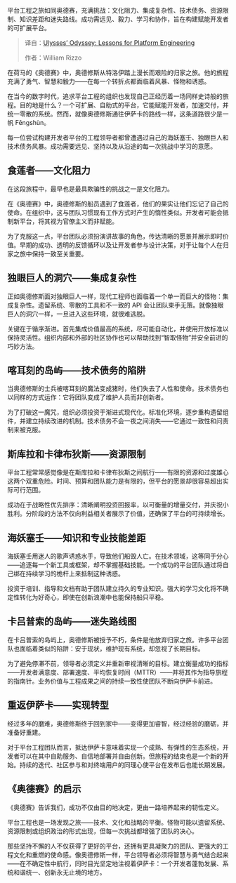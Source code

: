 <!--
title: 平台工程的史诗征途：奥德赛的智慧启示
cover: https://cdn.thenewstack.io/media/2025/10/ba24e735-odyssey1.jpg
summary: 平台工程之旅如同奥德赛，充满挑战：文化阻力、集成复杂性、技术债务、资源限制、知识差距和迷失路线。成功需远见、毅力、学习和协作，旨在构建赋能开发者的可扩展平台。
-->

平台工程之旅如同奥德赛，充满挑战：文化阻力、集成复杂性、技术债务、资源限制、知识差距和迷失路线。成功需远见、毅力、学习和协作，旨在构建赋能开发者的可扩展平台。

> 译自：[Ulysses’ Odyssey: Lessons for Platform Engineering](https://thenewstack.io/ulysses-odyssey-lessons-for-platform-engineering/)
> 
> 作者：William Rizzo

在荷马的《奥德赛》中，奥德修斯从特洛伊踏上漫长而艰险的归家之旅。他的旅程充满了勇气、智慧和毅力——在每一个转折点都面临着风暴、怪物和诱惑。

在当今的数字时代，追求平台工程的组织也发现自己正经历着一场同样史诗般的旅程。目的地是什么？一个可扩展、自助式的平台，它能赋能开发者，加速交付，并统一零散的系统。然而，就像奥德修斯通往伊萨卡的路线一样，这条道路很少是一帆 Fēngshùn。

每一位尝试构建开发者平台的工程领导者都曾遭遇过自己的海妖塞壬、独眼巨人和技术债务风暴。成功需要远见、坚持以及从沿途的每一次挑战中学习的意愿。

## **食莲者——文化阻力**

在这段旅程中，最早也是最具欺骗性的挑战之一是文化阻力。

在《奥德赛》中，奥德修斯的船员遇到了食莲者，他们的果实让他们忘记了自己的使命。在组织中，这与团队习惯现有工作方式时产生的惰性类似。开发者可能会抵制新平台，将其视为官僚主义而非赋能。

为了克服这一点，平台团队必须扮演讲故事的角色，传达清晰的愿景并展示即时价值。早期的成功、透明的反馈循环以及让开发者参与设计决策，对于让每个人在归家之旅中保持一致至关重要。

## **独眼巨人的洞穴——集成复杂性**

正如奥德修斯面对独眼巨人一样，现代工程师也面临着一个单一而巨大的怪物：集成复杂性。遗留系统、零散的工具和不一致的 API 会让团队束手无策。就像独眼巨人的洞穴一样，一旦进入这些环境，就很难逃脱。

关键在于循序渐进。首先集成价值最高的系统，尽可能自动化，并使用开放标准以保持灵活性。组织内部和外部的社区协作也可以帮助找到“智取怪物”并安全前进的巧妙方法。

## **喀耳刻的岛屿——技术债务的陷阱**

当奥德修斯的士兵被喀耳刻的魔法变成猪时，他们失去了人性和使命。技术债务也以同样的方式运作：它将团队变成了维护人员而非创新者。

为了打破这一魔咒，组织必须投资于渐进式现代化。标准化环境，逐步重构遗留组件，并建立持续改进的机制。技术债务不会一夜之间消失——它通过一致性和问责制来被克服。

## **斯库拉和卡律布狄斯——资源限制**

平台工程常常感觉像是在斯库拉和卡律布狄斯之间航行——有限的资源和过度雄心这两个双重危险。时间、预算和团队能力是有限的，但平台的愿景却很容易超出实际可行范围。

成功在于战略性优先排序：清晰阐明投资回报率，以可衡量的增量交付，并庆祝小胜利。分阶段的方法不仅向利益相关者展示了价值，还确保了平台的可持续增长。

## **海妖塞壬——知识和专业技能差距**

海妖塞壬用迷人的歌声诱惑水手，导致他们船毁人亡。在技术领域，这等同于分心——追逐每一个新工具或框架，却不掌握基础技能。一个成功的平台团队通过将自己绑在持续学习的桅杆上来抵制这种诱惑。

投资于培训、指导和文档有助于团队建立持久的专业知识。强大的学习文化将不确定性转化为好奇心，即使在创新浪潮中也能保持船只平稳。

## **卡吕普索的岛屿——迷失路线图**

在卡吕普索的岛屿上，奥德修斯被授予不朽，条件是他放弃归家之旅。许多平台团队也面临着类似的陷阱：安于现状，维护现有系统，却忽视了长期目标。

为了避免停滞不前，领导者必须定义并重新审视清晰的目标。建立衡量成功的指标——开发者满意度、部署速度、平均恢复时间（MTTR）——并将其作为指导旅程的指南针。业务价值与工程成果之间的持续一致性使团队不断向伊萨卡前进。

## **重返伊萨卡——实现转型**

经过多年的磨难，奥德修斯终于回到家中——变得更加睿智，经过经验的磨砺，并准备好重建。

对于平台工程团队而言，抵达伊萨卡意味着实现一个成熟、有弹性的生态系统，开发者可以在其中自助服务、自信地部署并自由创新。但旅程的结束也是一个新的开始。持续的迭代、社区参与和对终端用户的同理心使平台在发布后也能长期发展。

## **《奥德赛》的启示**

《奥德赛》告诉我们，成功不仅由目的地决定，更由一路培养起来的韧性定义。

平台工程也是一场发现之旅——技术、文化和战略的平衡。怪物可能以遗留系统、资源限制或组织政治的形式出现，但每一次挑战都增强了团队的决心。

那些坚持不懈的人不仅获得了更好的平台，还拥有更具凝聚力的团队、更强大的工程文化和重燃的使命感。像奥德修斯一样，平台领导者必须将智慧与勇气结合起来——在不确定性中航行，同时目光坚定地注视着伊萨卡：一个开发者蓬勃发展、系统和谐统一、创新永无止境的地方。